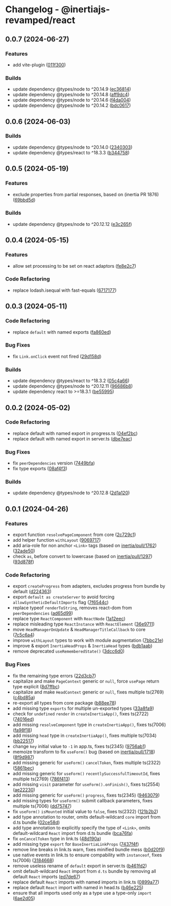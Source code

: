 # Changelog - @inertiajs-revamped/react

## 0.0.7 (2024-06-27)

### Features

- add vite-plugin ([011f300](https://github.com/inertiajs-revamped/inertia/commit/011f300))

### Builds

- update dependency @types/node to ^20.14.9 ([ec36814](https://github.com/inertiajs-revamped/inertia/commit/ec36814))
- update dependency @types/node to ^20.14.8 ([aff9dc4](https://github.com/inertiajs-revamped/inertia/commit/aff9dc4))
- update dependency @types/node to ^20.14.6 ([f4da004](https://github.com/inertiajs-revamped/inertia/commit/f4da004))
- update dependency @types/node to ^20.14.2 ([bdc0617](https://github.com/inertiajs-revamped/inertia/commit/bdc0617))

## 0.0.6 (2024-06-03)

### Builds

- update dependency @types/node to ^20.14.0 ([2340303](https://github.com/inertiajs-revamped/inertia/commit/2340303))
- update dependency @types/react to ^18.3.3 ([b344758](https://github.com/inertiajs-revamped/inertia/commit/b344758))

## 0.0.5 (2024-05-19)

### Features

- exclude properties from partial responses, based on (inertia PR 1876) ([69bbd5d](https://github.com/inertiajs-revamped/inertia/commit/69bbd5d))

### Builds

- update dependency @types/node to ^20.12.12 ([e3c265f](https://github.com/inertiajs-revamped/inertia/commit/e3c265f))

## 0.0.4 (2024-05-15)

### Features

- allow set processing to be set on react adaptors ([fe8e2c7](https://github.com/inertiajs-revamped/inertia/commit/fe8e2c7))

### Code Refactoring

- replace lodash.isequal with fast-equals ([6717177](https://github.com/inertiajs-revamped/inertia/commit/6717177))

## 0.0.3 (2024-05-11)

### Code Refactoring

- replace `default` with named exports ([fa860ed](https://github.com/inertiajs-revamped/inertia/commit/fa860ed))

### Bug Fixes

- fix `Link.onClick` event not fired ([29d158d](https://github.com/inertiajs-revamped/inertia/commit/29d158d))

### Builds

- update dependency @types/react to ^18.3.2 ([05c4a66](https://github.com/inertiajs-revamped/inertia/commit/05c4a66))
- update dependency @types/node to ^20.12.11 ([96686b8](https://github.com/inertiajs-revamped/inertia/commit/96686b8))
- update dependency react to >=18.3.1 ([be55995](https://github.com/inertiajs-revamped/inertia/commit/be55995))

## 0.0.2 (2024-05-02)

### Code Refactoring

- replace default with named export in progress.ts ([04ef2bc](https://github.com/inertiajs-revamped/inertia/commit/04ef2bc))
- replace default with named export in server.ts ([dbe7eac](https://github.com/inertiajs-revamped/inertia/commit/dbe7eac))

### Bug Fixes

- fix `peerDependencies` version ([7449bfa](https://github.com/inertiajs-revamped/inertia/commit/7449bfa))
- fix type exports ([08af4f3](https://github.com/inertiajs-revamped/inertia/commit/08af4f3))

### Builds

- update dependency @types/node to ^20.12.8 ([2d1a120](https://github.com/inertiajs-revamped/inertia/commit/2d1a120))

## 0.0.1 (2024-04-26)

### Features

- export function `resolvePageComponent` from core ([2c729c1](https://github.com/inertiajs-revamped/inertia/commit/2c729c1))
- add helper function `withLayout` ([9069717](https://github.com/inertiajs-revamped/inertia/commit/9069717))
- add aria-role for non anchor `<Link>` tags (based on [inertia/pull/1762](inertiajs/inertia#1762)) ([32ade50](https://github.com/inertiajs-revamped/inertia/commit/32ade50))
- check `as`, before convert to lowercase (based on [inertia/pull/1297](inertiajs/inertia#1297)) ([93d878f](https://github.com/inertiajs-revamped/inertia/commit/93d878f))

### Code Refactoring

- export `createProgress` from adapters, excludes progress from bundle by default ([d224363](https://github.com/inertiajs-revamped/inertia/commit/d224363))
- export `default as createServer` to avoid forcing `allowSyntheticDefaultImports` flag ([7f6544c](https://github.com/inertiajs-revamped/inertia/commit/7f6544c))
- replace typeof `renderToString`, removes react-dom from `peerDependencies` ([ad65d99](https://github.com/inertiajs-revamped/inertia/commit/ad65d99))
- replace type `ReactComponent` with `ReactNode` ([1a12eec](https://github.com/inertiajs-revamped/inertia/commit/1a12eec))
- replace misleading type `ReactInstance` with `ReactElement` ([36e9711](https://github.com/inertiajs-revamped/inertia/commit/36e9711))
- move `HeadManagerOnUpdate` & `HeadManagerTitleCallback` to core ([7c5c6a4](https://github.com/inertiajs-revamped/inertia/commit/7c5c6a4))
- improve `withLayout` types to work with module augmentation ([7bbc21e](https://github.com/inertiajs-revamped/inertia/commit/7bbc21e))
- improve & export `InertiaHeadProps` & `InertiaHead` types ([bdb1aab](https://github.com/inertiajs-revamped/inertia/commit/bdb1aab))
- remove deprecated `useRememberedState()` ([3dcc6d0](https://github.com/inertiajs-revamped/inertia/commit/3dcc6d0))

### Bug Fixes

- fix the remaining type errors ([22d3cb7](https://github.com/inertiajs-revamped/inertia/commit/22d3cb7))
- capitalize and make `PageContext` generic or `null`, force `usePage` return type explicit ([8d7ffbc](https://github.com/inertiajs-revamped/inertia/commit/8d7ffbc))
- capitalize and make `HeadContext` generic or `null`, fixes multiple ts(2769) ([c4bd85a](https://github.com/inertiajs-revamped/inertia/commit/c4bd85a))
- re-export all types from core package ([b88ee78](https://github.com/inertiajs-revamped/inertia/commit/b88ee78))
- add missing type `exports` for multiple un-exported types ([33a8fa9](https://github.com/inertiajs-revamped/inertia/commit/33a8fa9))
- check for `undefined` `render` in `createInertiaApp()`, fixes ts(2722) ([74016ed](https://github.com/inertiajs-revamped/inertia/commit/74016ed))
- add missing `resolveComponent` type in `createInertiaApp()`, fixes ts(7006) ([fa98f18](https://github.com/inertiajs-revamped/inertia/commit/fa98f18))
- add missing `head` type in `createInertiaApp()`, fixes multiple ts(7034) ([bb22517](https://github.com/inertiajs-revamped/inertia/commit/bb22517))
- change `key` initial value to `-1` in app.ts, fixes ts(2345) ([9756ab1](https://github.com/inertiajs-revamped/inertia/commit/9756ab1))
- memoize transform to fix `useForm()` bug (based on [inertia/pull/1718](inertiajs/inertia#1718)) ([8f9d987](https://github.com/inertiajs-revamped/inertia/commit/8f9d987))
- add missing generic for `useForm()` `cancelToken`, fixes multiple ts(2322) ([5861bec](https://github.com/inertiajs-revamped/inertia/commit/5861bec))
- add missing generic for `useForm()` `recentlySuccessfulTimeoutId`, fixes multiple ts(2769) ([786f413](https://github.com/inertiajs-revamped/inertia/commit/786f413))
- add missing `visit` parameter for `useForm().onFinish()`, fixes ts(2554) ([ae22230](https://github.com/inertiajs-revamped/inertia/commit/ae22230))
- add missing generic for `useForm()` `progress`, fixes ts(2345) ([9463079](https://github.com/inertiajs-revamped/inertia/commit/9463079))
- add missing types for `useForm()` submit callback parameters, fixes multiple ts(7006) ([dd75747](https://github.com/inertiajs-revamped/inertia/commit/dd75747))
- fix `useForm()` `isMounted` initial value to `false`, fixes ts(2322) ([121b2b2](https://github.com/inertiajs-revamped/inertia/commit/121b2b2))
- add type annotation to router, omits default-wildcard `core` import from d.ts bundle ([02ce58d](https://github.com/inertiajs-revamped/inertia/commit/02ce58d))
- add type annotation to explicitly specify the type of `<Link>`, omits default-wildcard `React` import from d.ts bundle ([bca76fa](https://github.com/inertiajs-revamped/inertia/commit/bca76fa))
- fix `onCancelToken` type in link.ts ([48d190a](https://github.com/inertiajs-revamped/inertia/commit/48d190a))
- add missing type `export` for `BaseInertiaLinkProps` ([7437f4f](https://github.com/inertiajs-revamped/inertia/commit/7437f4f))
- remove line breaks in link.ts warn, fixes minified bundle mess ([b0d20f9](https://github.com/inertiajs-revamped/inertia/commit/b0d20f9))
- use native events in link.ts to ensure compability with `instanceof`, fixes ts(7006) ([3184668](https://github.com/inertiajs-revamped/inertia/commit/3184668))
- remove useless rename of `default` export in server.ts ([b461fd2](https://github.com/inertiajs-revamped/inertia/commit/b461fd2))
- omit default-wildcard `React` import from `d.ts` bundle by removing all default `React` imports ([ed7de67](https://github.com/inertiajs-revamped/inertia/commit/ed7de67))
- replace default `React` imports with named imports in link.ts ([0899a77](https://github.com/inertiajs-revamped/inertia/commit/0899a77))
- replace default `React` import with named in head.ts ([b46e225](https://github.com/inertiajs-revamped/inertia/commit/b46e225))
- ensure that all imports used only as a type use a type-only `import` ([6ae2d05](https://github.com/inertiajs-revamped/inertia/commit/6ae2d05))
